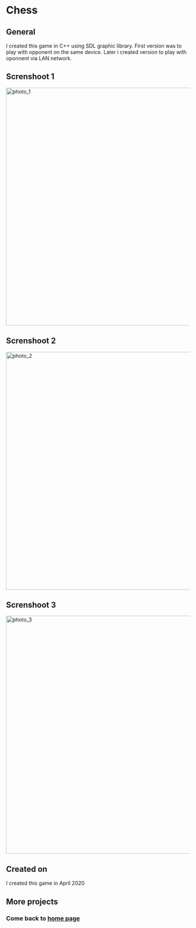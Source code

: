 # Chess


## General
I created this game in C++ using SDL graphic library. First version was to play with opponent on the same device. Later i created version to play with oponnent via LAN network.

## Screnshoot 1
<img src="chess_1.png" alt="photo_1" width="650"/>

## Screnshoot 2
<img src="chess_2.png" alt="photo_2" width="650"/>

## Screnshoot 3
<img src="chess_3.png" alt="photo_3" width="650"/>

## Created on
I created this game in April 2020

## More projects
### Come back to [home page](https://maciekpawlowski1.github.io/)
